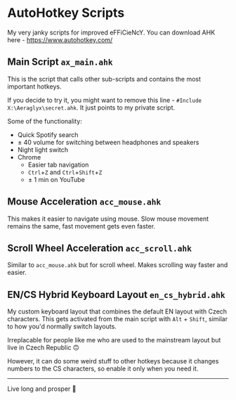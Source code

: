 # AutoHotkey Scripts

My very janky scripts for improved eFFiCieNcY. You can download AHK here - https://www.autohotkey.com/


## Main Script `ax_main.ahk`

This is the script that calls other sub-scripts and contains the most important hotkeys.

If you decide to try it, you might want to remove this line - `#Include X:\Aeraglyx\secret.ahk`. It just points to my private script.

Some of the functionality:
- Quick Spotify search
- ± 40 volume for switching between headphones and speakers
- Night light switch
- Chrome
  - Easier tab navigation
  - `Ctrl`+`Z` and `Ctrl`+`Shift`+`Z`
  - ± 1 min on YouTube


## Mouse Acceleration `acc_mouse.ahk`

This makes it easier to navigate using mouse. Slow mouse movement remains the same, fast movement gets even faster.


## Scroll Wheel Acceleration `acc_scroll.ahk`

Similar to `acc_mouse.ahk` but for scroll wheel. Makes scrolling way faster and easier.


## EN/CS Hybrid Keyboard Layout `en_cs_hybrid.ahk`

My custom keyboard layout that combines the default EN layout with Czech characters. This gets activated from the main script with `Alt` + `Shift`, similar to how you'd normally switch layouts.

Irreplacable for people like me who are used to the mainstream layout but live in Czech Republic 🙃

However, it can do some weird stuff to other hotkeys because it changes numbers to the CS characters, so enable it only when you need it.


---
Live long and prosper 🖖